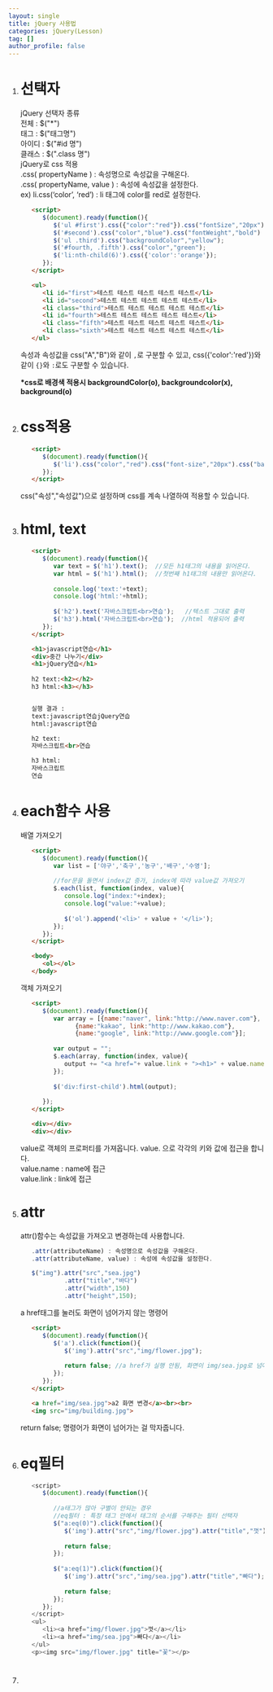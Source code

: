 ```yaml
---
layout: single
title: jQuery 사용법
categories: jQuery(Lesson)
tag: []
author_profile: false
---
```


1. # 선택자
   jQuery 선택자 종류   
   전체 : $("*")   
   태그 : $("태그명")   
   아이디 : $("#id 명")   
   클래스 : $(".class 명")    
   jQuery로 css 적용   
   .css( propertyName ) : 속성명으로 속성값을 구해온다.   
   .css( propertyName, value ) : 속성에 속성값을 설정한다.   
   ex) li.css(‘color’, ‘red’) : li 태그에 color를 red로 설정한다.   

   ```html
      <script>
         $(document).ready(function(){
            $('ul #first').css({"color":"red"}).css("fontSize","20px").css("backgroundColor","gray");
            $('#second').css("color","blue").css("fontWeight","bold")
            $('ul .third').css("backgroundColor","yellow");
            $('#fourth, .fifth').css("color","green");
            $('li:nth-child(6)').css({'color':'orange'});
         });
      </script>

      <ul>
         <li id="first">테스트 테스트 테스트 테스트 테스트</li>
         <li id="second">테스트 테스트 테스트 테스트 테스트</li>
         <li class="third">테스트 테스트 테스트 테스트 테스트</li>
         <li id="fourth">테스트 테스트 테스트 테스트 테스트</li>
         <li class="fifth">테스트 테스트 테스트 테스트 테스트</li>
         <li class="sixth">테스트 테스트 테스트 테스트 테스트</li>
      </ul>
   ```   
   속성과 속성값을 css("A","B")와 같이 `,`로 구분할 수 있고, css({'color':'red'})와 같이 `{}`와 `:`로도 구분할 수 있습니다.   

   __*css로 배경색 적용시 backgroundColor(o), backgroundcolor(x), background(o)__   

1. # css적용
   ```html
      <script>
         $(document).ready(function(){
            $('li').css("color","red").css("font-size","20px").css("background","gray");
         });
      </script>
   ```   
   css("속성","속성값")으로 설정하며 css를 계속 나열하여 적용할 수 있습니다.   

1. # html, text
   ```html
      <script>
         $(document).ready(function(){
            var text = $('h1').text();	//모든 h1태그의 내용을 읽어온다.
            var html = $('h1').html();	//첫번째 h1태그의 내용만 읽어온다.
            
            console.log('text:'+text);
            console.log('html:'+html);
            
            $('h2').text('자바스크립트<br>연습');	//텍스트 그대로 출력
            $('h3').html('자바스크립트<br>연습');  //html 적용되어 출력
         });
      </script>

      <h1>javascript연습</h1>
      <div>중간 나누기</div>
      <h1>jQuery연습</h1>
      
      h2 text:<h2></h2>
      h3 html:<h3></h3>


      실행 결과 :
      text:javascript연습jQuery연습
      html:javascript연습

      h2 text:
      자바스크립트<br>연습

      h3 html:
      자바스크립트
      연습
   ```   

1. # each함수 사용

   배열 가져오기   
   ```html
      <script>
         $(document).ready(function(){
            var list = ['야구','축구','농구','배구','수영'];
         
            //for문을 돌면서 index값 증가, index에 따라 value값 가져오기
            $.each(list, function(index, value){
               console.log("index:"+index);
               console.log("value:"+value);
               
               $('ol').append('<li>' + value + '</li>');
            });
         });
      </script>

      <body>
         <ol></ol>
      </body>
   ```

   객체 가져오기   
   ```html
      <script>
         $(document).ready(function(){
            var array = [{name:"naver", link:"http://www.naver.com"},
                  {name:"kakao", link:"http://www.kakao.com"},
                  {name:"google", link:"http://www.google.com"}];
            
            var output = "";
            $.each(array, function(index, value){
               output += "<a href="+ value.link + "><h1>" + value.name + "</h1></a><br>";
            });	
            
            $('div:first-child').html(output);
            
         });
      </script>

      <div></div>
      <div></div>
   ```   
   value로 객체의 프로퍼티를 가져옵니다. value. 으로 각각의 키와 값에 접근을 합니다.    
   value.name : name에 접근   
   value.link : link에 접근   

1. # attr
   attr()함수는 속성값을 가져오고 변경하는데 사용합니다.   
   ```javascript
      .attr(attributeName) : 속성명으로 속성값을 구해온다.
      .attr(attributeName, value) : 속성에 속성값을 설정한다.

      $("img").attr("src","sea.jpg")
               .attr("title","바다")
               .attr("width",150)
               .attr("height",150);
   ```   

   a href태그를 눌러도 화면이 넘어가지 않는 명령어   
   ```html
      <script>
         $(document).ready(function(){
            $('a').click(function(){
               $('img').attr("src","img/flower.jpg");
               
               return false; //a href가 실행 안됨, 화면이 img/sea.jpg로 넘어가는 걸 막음
            });
         });
      </script>

      <a href="img/sea.jpg">a2 화면 변경</a><br><br>
      <img src="img/building.jpg">
   ```   
   return false; 명령어가 화면이 넘어가는 걸 막자줍니다.

1. # eq필터
   ```javascript   
      <script>
         $(document).ready(function(){
            
            //a태그가 많아 구별이 안되는 경우
            //eq필터 : 특정 태그 안에서 태그의 순서를 구해주는 필터 선택자
            $("a:eq(0)").click(function(){
               $('img').attr("src","img/flower.jpg").attr("title","껏");
               
               return false;
            });
         
            $("a:eq(1)").click(function(){
               $('img').attr("src","img/sea.jpg").attr("title","빠다");
               
               return false;
            });
         });
      </script>
      <ul>
         <li><a href="img/flower.jpg">껏</a></li>
         <li><a href="img/sea.jpg">빠다</a></li>
      </ul>	
      <p><img src="img/flower.jpg" title="꽃"></p>
   ```   

1. # 

